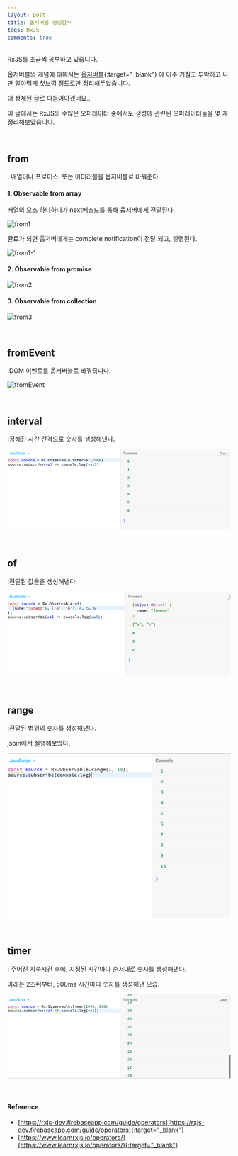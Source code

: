 ```yaml
---
layout: post
title: 옵저버블 생성함수
tags: RxJS
comments: true
---
```




RxJS를 조금씩 공부하고 있습니다.

옵저버블의 개념에 대해서는 [옵저버블](https://junwoo45til.netlify.com/#/RxJS/observable){:target="_blank"} 에 아주 거칠고 투박하고 나만 알아먹게 첫느낌 정도로만 정리해두었습니다.

더 정제된 글로 다듬어야겠네요..

이 글에서는 RxJS의 수많은 오퍼레이터 중에서도 생성에 관련된 오퍼레이터들을 몇 개 정리해보았습니다.

<br>



## from

: 배열이나 프로미스, 또는 이터러블을 옵저버블로 바꿔준다.

#### 1. Observable from array

배열의 요소 하나하나가 next메소드를 통해 옵저버에게 전달된다.

![from1](file:///Users/junwoo/Documents/study/junwoo45.github.io/img/observable_creation5.png?lastModify=1578993382)



완료가 되면 옵저버에게는 complete notification이 전달 되고, 실행된다.

![from1-1](file:///Users/junwoo/Documents/study/junwoo45.github.io/img/observable_creation8.png?lastModify=1578993382)





#### 2. Observable from promise

![from2](file:///Users/junwoo/Documents/study/junwoo45.github.io/img/observable_creation6.png?lastModify=1578993382)



#### 3. Observable from collection

![from3](file:///Users/junwoo/Documents/study/junwoo45.github.io/img/observable_creation7.png?lastModify=1578993382)

<br>

## fromEvent

:DOM 이벤트를 옵저버블로 바꿔줍니다.

![fromEvent](file:///Users/junwoo/Documents/study/junwoo45.github.io/img/observable_creation9.png?lastModify=1578993382)



<br>

## interval

:정해진 시간 간격으로 숫자를 생성해낸다.

![interval](../img/observable_creation3.png)

<br>

## of

:전달된 값들을 생성해낸다.

![of](../img/observable_creation2.png)

<br>

## range

:전달된 범위의 숫자를 생성해낸다.

jsbin에서 실행해보았다.

![range](../img/observable_creation1.png)



<br>

## timer

: 주어진 지속시간 후에, 지정된 시간마다 순서대로 숫자를 생성해낸다.

아래는 2초뒤부터, 500ms 시간마다 숫자를 생성해낸 모습.

![timer](../img/observable_creation4.png)

<br>



#### Reference

- [https://rxjs-dev.firebaseapp.com/guide/operators](https://rxjs-dev.firebaseapp.com/guide/operators){:target="_blank"}
- [https://www.learnrxjs.io/operators/](https://www.learnrxjs.io/operators/){:target="_blank"}



